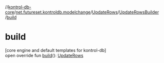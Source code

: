 //[kontrol-db-core](../../../../index.md)/[net.futureset.kontroldb.modelchange](../../index.md)/[UpdateRows](../index.md)/[UpdateRowsBuilder](index.md)/[build](build.md)

# build

[core engine and default templates for kontrol-db]\
open override fun [build](build.md)(): [UpdateRows](../index.md)
